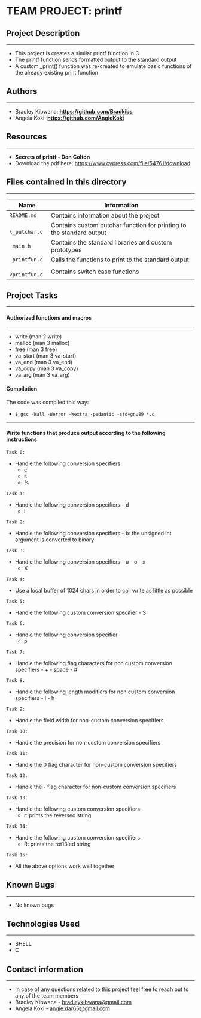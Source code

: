 # TEAM  PROJECT:  printf

## Project  Description
_______________________

* This project is creates a similar printf function in C
* The printf function sends formatted output to the standard output
* A custom \_print() function was re-created to emulate basic functions of the already existing print function

## Authors
__________

* Bradley Kibwana:  **https://github.com/Bradkibs**
* Angela Koki:      **https://github.com/AngieKoki**

## Resources
____________

* **Secrets of printf - Don Colton** 
* Download the pdf here: https://www.cypress.com/file/54761/download


## Files  contained  in  this  directory
____________________________________

|Name                   |Information                                                          |  
|-----------------------|---------------------------------------------------------------------|
|`README.md`            | Contains information about the project                              |
|` \_putchar.c`         | Contains custom putchar function for printing to the standard output|
|` main.h`              | Contains the standard libraries and custom prototypes               |
|` printfun.c`          | Calls the functions to print to the standard output                 |
|` vprintfun.c`         | Contains switch case functions                                      |

## Project  Tasks
________________________


#### Authorized functions and macros
___________________________________

* write (man 2 write)
* malloc (man 3 malloc)
* free (man 3 free)
* va\_start (man 3 va\_start)
* va\_end (man 3 va\_end)
* va\_copy (man 3 va\_copy)
* va\_arg (man 3 va\_arg)

#### Compilation 

The code was compiled this way:

* `$ gcc -Wall -Werror -Wextra -pedantic -std=gnu89 *.c` 
-------------------------------------------------------------------------------

#### Write functions that produce output according to the following instructions
 
`Task 0:`
* Handle the following conversion specifiers
	- c
	- s
	- %

`Task 1:`
* Handle the following conversion specifiers
        - d
	- i

`Task 2:`
* Handle the following conversion specifiers
        - b: the unsigned int argument is converted to binary

`Task 3:`
* Handle the following conversion specifiers
        - u
        - o
        - x
	- X

`Task 4:`
* Use a local buffer of 1024 chars in order to call write as little as possible

`Task 5:`
* Handle the following custom conversion specifier
        - S

`Task 6:`
* Handle the following conversion specifier
	- p

`Task 7:`
* Handle the following flag characters for non custom conversion specifiers
        - +
        - space
        - #

`Task 8:`
* Handle the following length modifiers for non custom conversion specifiers
        - l
        - h

`Task 9:`
* Handle the field width for non-custom conversion specifiers

`Task 10:`
* Handle the precision for non-custom conversion specifiers

`Task 11:`
* Handle the 0 flag character for non-custom conversion specifiers

`Task 12:`
* Handle the - flag character for non-custom conversion specifiers

`Task 13:`
* Handle the following custom conversion specifiers
	- r: prints the reversed string

`Task 14:`
* Handle the following custom conversion specifiers
	- R: prints the rot13'ed string

`Task 15:`
* All the above options work well together

## Known Bugs
_____________

* No known bugs

## Technologies Used
____________________

* SHELL
* C

## Contact information
______________________

* In case of any questions related to this project feel free to reach out to any of the team members
* Bradley Kibwana - bradleykibwana@gmail.com
* Angela Koki - angie.dar66@gmail.com
